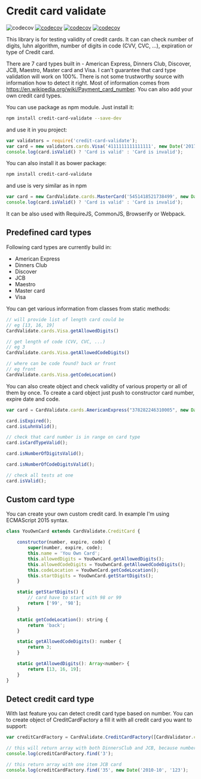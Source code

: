 Credit card validate
============
![codecov](https://img.shields.io/bower/v/credit-card-validate.svg) [![codecov](https://img.shields.io/npm/v/credit-card-validate.svg)](https://www.npmjs.com/package/credit-card-validate) [![codecov](https://codecov.io/gh/fabulator/credit-card-validate/branch/master/graph/badge.svg)](https://codecov.io/gh/fabulator/credit-card-validate) [![codecov](https://travis-ci.org/fabulator/credit-card-validate.svg?branch=master)](https://travis-ci.org/fabulator/credit-card-validate)

This library is for testing validity of credit cards. It can can check number of digits, luhn algorithm, number of digits in code (CVV, CVC, ...), expiration or type of Credit card.

There are 7 card types built in - American Express, Dinners Club, Discover, JCB, Maestro, Master card and Visa. I can't guarantee that card type validation will work on 100%. There is not some trustworthy source with information how to detect it right. Most of information comes from https://en.wikipedia.org/wiki/Payment_card_number. You can also add your own credit card types.

You can use package as npm module. Just install it:

```sh
npm install credit-card-validate --save-dev
```

and use it in you project:

```js
var validators = require('credit-card-validate');
var card = new validators.cards.Visa('4111111111111111', new Date('2017-29'), '122');
console.log(card.isValid() ? 'Card is valid' : 'Card is invalid');
```

You can also install it as bower package:
```sh
npm install credit-card-validate
```

and use is very similar as in npm
```js
var card = new CardValidate.cards.MasterCard('5451418521738499', new Date('2018-29'), '432');
console.log(card.isValid() ? 'Card is valid' : 'Card is invalid');
```

It can be also used with RequireJS, CommonJS, Browserify or Webpack.

## Predefined card types

Following card types are currently build in:
- American Express
- Dinners Club
- Discover
- JCB
- Maestro
- Master card
- Visa

You can get various information from classes from static methods:

```js
// will provide list of length card could be
// eg [13, 16, 19]
CardValidate.cards.Visa.getAllowedDigits()

// get length of code (CVV, CVC, ...)
// eg 3
CardValidate.cards.Visa.getAllowedCodeDigits()

// where can be code found? back or front
// eg front
CardValidate.cards.Visa.getCodeLocation()
```

You can also create object and check validity of various property or all of them by once. To create a card object just push to constructor card number, expire date and code.
```js
var card = CardValidate.cards.AmericanExpress("378282246310005", new Date("2019-12"), "3456");

card.isExpired();
card.isLuhnValid();

// check that card number is in range on card type
card.isCardTypeValid();

card.isNumberOfDigitsValid();

card.isNumberOfCodeDigitsValid();

// check all tests at one
card.isValid();
```

## Custom card type
You can create your own custom credit card. In example I'm using ECMAScript 2015 syntax.

```js
class YouOwnCard extends CardValidate.CreditCard {

    constructor(number, expire, code) {
        super(number, expire, code);
        this.name = 'You Own Card';
        this.allowedDigits = YouOwnCard.getAllowedDigits();
        this.allowedCodeDigits = YouOwnCard.getAllowedCodeDigits();
        this.codeLocation = YouOwnCard.getCodeLocation();
        this.startDigits = YouOwnCard.getStartDigits();
    }

    static getStartDigits() {
        // card have to start with 98 or 99
        return ['99', '98'];
    }

    static getCodeLocation(): string {
        return 'back';
    }

    static getAllowedCodeDigits(): number {
        return 3;
    }

    static getAllowedDigits(): Array<number> {
        return [13, 16, 19];
    }
}

```

## Detect credit card type

With last feature you can detect credit card type based on number. You can to create object of CreditCardFactory a fill it with all credit card you want to support:

```js
var creditCardFactory = CardValidate.CreditCardFactory([CardValidator.cards.DinnersClub, CardValidator.cards.JCB]);

// this will return array with both DinnersClub and JCB, because number number can be both
console.log(creditCardFactory.find('3');

// this return array with one item JCB card
console.log(creditCardFactory.find('35', new Date('2010-10', '123');

```
